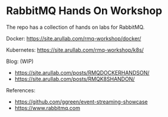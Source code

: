 # RabbitMQ Hands On Workshop


The repo has a collection of hands on  labs for RabbitMQ. 

Docker: https://site.arullab.com/rmq-workshop/docker/

Kubernetes: https://site.arullab.com/rmq-workshop/k8s/


Blog: (WIP)
-  https://site.arullab.com/posts/RMQDOCKERHANDSON/
-  https://site.arullab.com/posts/RMQK8SHANDON/


References: 
- https://github.com/ggreen/event-streaming-showcase
- https://www.rabbitmq.com



